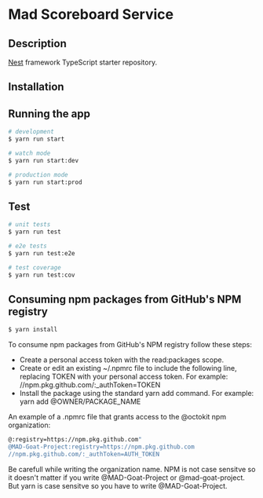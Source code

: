 # Mad Scoreboard Service
## Description

[Nest](https://github.com/nestjs/nest) framework TypeScript starter repository.

## Installation

## Running the app

```bash
# development
$ yarn run start

# watch mode
$ yarn run start:dev

# production mode
$ yarn run start:prod
```

## Test

```bash
# unit tests
$ yarn run test

# e2e tests
$ yarn run test:e2e

# test coverage
$ yarn run test:cov
```

## Consuming npm packages from GitHub's NPM registry
```bash
$ yarn install
```

To consume npm packages from GitHub's NPM registry follow these steps:
- Create a personal access token with the read:packages scope.
- Create or edit an existing ~/.npmrc file to include the following line, replacing TOKEN with your personal access token. For example: //npm.pkg.github.com/:_authToken=TOKEN
- Install the package using the standard yarn add command. For example: yarn add @OWNER/PACKAGE_NAME


An example of a .npmrc file that grants access to the @octokit npm organization:

```bash
@:registry=https://npm.pkg.github.com"
@MAD-Goat-Project:registry=https://npm.pkg.github.com
//npm.pkg.github.com/:_authToken=AUTH_TOKEN
```
Be carefull while writing the organization name. NPM is not case sensitve so it doesn't matter if you write @MAD-Goat-Project or @mad-goat-project. But yarn is case sensitve so you have to write @MAD-Goat-Project.



